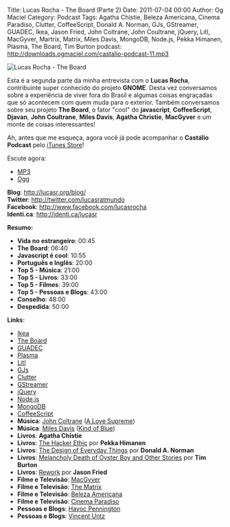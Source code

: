 Title: Lucas Rocha - The Board (Parte 2)
Date: 2011-07-04 00:00
Author: Og Maciel
Category: Podcast
Tags: Agatha Chistie, Beleza Americana, Cinema Paradiso, Clutter, CoffeeScript, Donald A. Norman, GJs, GStreamer, GUADEC, Ikea, Jason Fried, John Coltrane, John Coultrane, jQuery, Litl, MacGyver, Martrix, Matrix, Miles Davis, MongoDB, Node.js, Pekka Himanen, Plasma, The Board, Tim Burton
podcast: http://downloads.ogmaciel.com/castalio-podcast-11.mp3

![Lucas Rocha - The Board]({filename}/images/lucasrocha.jpg)

Esta é a segunda parte da minha entrevista com o **Lucas Rocha**,
contribuinte super conhecido do projeto **GNOME**. Desta vez conversamos
sobre a experiência de viver fora do Brasil e algumas coisas engraçadas
que só acontecem com quem muda para o exterior. Também conversamos sobre
seu projeto **The Board**, o fator "cool" do **javascript**,
**CoffeeScript**, **Djavan**, **John Coultrane**, **Miles Davis**,
**Agatha Christie**, **MacGyver** e um monte de coisas interessantes!

Ah, antes que me esqueça, agora você já pode acompanhar o **Castálio
Podcast** pelo [iTunes
Store](http://itunes.apple.com/us/podcast/castalio-podcast/id446259197 "http://itunes.apple.com/us/podcast/castalio-podcast/id446259197")!

Escute agora:

* [MP3](http://downloads.ogmaciel.com/castalio-podcast-11.mp3)
* [Ogg](http://downloads.ogmaciel.com/castalio-podcast-11.ogg) 

**Blog**: <http://lucasr.org/blog/>  
**Twitter**: <http://twitter.com/lucasratmundo>  
**Facebook**: <http://www.facebook.com/lucasrocha>  
**Identi.ca**: <http://identi.ca/lucasr>

**Resumo:**

-   **Vida no estrangeiro**: 00:45
-   **The Board**: 06:40
-   **Javascript é cool**: 10:55
-   **Português e Inglês**: 20:00
-   **Top 5 - Música**: 21:00
-   **Top 5 - Livros**: 33:00
-   **Top 5 - Filmes**: 39:00
-   **Top 5 - Pessoas e Blogs**: 43:00
-   **Conselho**: 48:00
-   **Despedida**: 50:00

**Links**:

-   [Ikea](http://www.ikea.com/ "http://www.ikea.com/")
-   [The
    Board](https://live.gnome.org/TheBoardProject "https://live.gnome.org/TheBoardProject")
-   [GUADEC](http://www.desktopsummit.org/ "http://www.desktopsummit.org/")
-   [Plasma](https://secure.wikimedia.org/wikipedia/en/wiki/KDE_Plasma_Workspaces "https://secure.wikimedia.org/wikipedia/en/wiki/KDE_Plasma_Workspaces")
-   [Litl](http://litl.com/ "http://litl.com/")
-   [GJs](http://live.gnome.org/Gjs "http://live.gnome.org/Gjs")
-   [Clutter](http://live.gnome.org/Clutter "http://live.gnome.org/Clutter")
-   [GStreamer](https://secure.wikimedia.org/wikipedia/en/wiki/GStreamer "https://secure.wikimedia.org/wikipedia/en/wiki/GStreamer")
-   [jQuery](http://jquery.com/ "http://jquery.com/")
-   [Node.js](http://nodejs.org/ "http://nodejs.org/")
-   [MongoDB](http://www.mongodb.org/ "http://www.mongodb.org/")
-   [CoffeeScript](http://coffeescript.org/ "http://coffeescript.org/")
-   **Música**: [John
    Coltrane](https://secure.wikimedia.org/wikipedia/en/wiki/John_coltrane "https://secure.wikimedia.org/wikipedia/en/wiki/John_coltrane")
    ([A Love
    Supreme](http://www.amazon.com/Love-Supreme-John-Coltrane/dp/B0000A118M/ref=sr_1_1?ie=UTF8&qid=1309220869&sr=8-1 "http://www.amazon.com/Love-Supreme-John-Coltrane/dp/B0000A118M/ref=sr_1_1?ie=UTF8&qid=1309220869&sr=8-1"))
-   **Música**: [Miles
    Davis](https://secure.wikimedia.org/wikipedia/en/wiki/Miles_davis "https://secure.wikimedia.org/wikipedia/en/wiki/Miles_davis")
    ([Kind of
    Blue](http://www.amazon.com/Kind-Of-Blue/dp/B00136JQMI/ref=sr_1_1?ie=UTF8&qid=1309221007&sr=8-1 "http://www.amazon.com/Kind-Of-Blue/dp/B00136JQMI/ref=sr_1_1?ie=UTF8&qid=1309221007&sr=8-1"))
-   **Livros**: **Agatha Chistie**
-   **Livros**: [The Hacker
    Ethic](http://www.amazon.com/Hacker-Ethic-Pekka-Himanen/dp/037575878X/ref=sr_1_1?ie=UTF8&qid=1309220775&sr=8-1 "http://www.amazon.com/Hacker-Ethic-Pekka-Himanen/dp/037575878X/ref=sr_1_1?ie=UTF8&qid=1309220775&sr=8-1")
    por **Pekka Himanen**
-   **Livros**: [The Design of Everyday
    Things](http://www.amazon.com/Design-Everyday-Things-Donald-Norman/dp/0465067107/ref=sr_1_1?ie=UTF8&qid=1309220669&sr=8-1 "http://www.amazon.com/Design-Everyday-Things-Donald-Norman/dp/0465067107/ref=sr_1_1?ie=UTF8&qid=1309220669&sr=8-1")
    por **Donald A. Norman**
-   **Livros**: [Melancholy Death of Oyster Boy and Other
    Stories](http://www.amazon.com/Melancholy-Death-Oyster-Other-Stories/dp/0060526491/ref=sr_1_4?ie=UTF8&qid=1309220636&sr=8-4 "http://www.amazon.com/Melancholy-Death-Oyster-Other-Stories/dp/0060526491/ref=sr_1_4?ie=UTF8&qid=1309220636&sr=8-4")
    por **Tim Burton**
-   **Livros**:
    [Rework](http://www.amazon.com/Rework-Jason-Fried/dp/0307463745/ref=sr_1_1?ie=UTF8&qid=1309219021&sr=8-1 "http://www.amazon.com/Rework-Jason-Fried/dp/0307463745/ref=sr_1_1?ie=UTF8&qid=1309219021&sr=8-1")
    por **Jason Fried**
-   **Filme e Televisão**:
    [MacGyver](https://secure.wikimedia.org/wikipedia/en/wiki/MacGyver "https://secure.wikimedia.org/wikipedia/en/wiki/MacGyver")
-   **Filme e Televisão**: [The
    Matrix](http://www.imdb.com/title/tt0133093/ "http://www.imdb.com/title/tt0133093/")
-   **Filme e Televisão**: [Beleza
    Americana](http://www.imdb.com/title/tt0169547/ "http://www.imdb.com/title/tt0169547/")
-   **Filme e Televisão**: [Cinema
    Paradiso](http://www.imdb.com/title/tt0095765/ "http://www.imdb.com/title/tt0095765/")
-   **Pessoas e Blogs**: [Havoc
    Pennington](http://blog.ometer.com/ "http://blog.ometer.com/")
-   **Pessoas e Blogs**: [Vincent
    Untz](http://www.vuntz.net/journal/ "http://www.vuntz.net/journal/")
